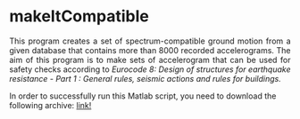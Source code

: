 # makeItCompatible
<p align="justify">
This program creates a set of spectrum-compatible ground motion from a given database that contains more than 8000 recorded accelerograms. The aim of this program is to make sets of accelerogram that can be used for safety checks according to <em> Eurocode 8: Design of structures for earthquake resistance - Part 1 : General rules, seismic actions and rules for buildings.</em> 
</p>


In order to successfully run this Matlab script, you need to download the following archive:   <a href="https://www.w3schools.com/">link!</a> 
